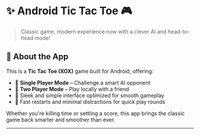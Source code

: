 # ✨ Android Tic Tac Toe 🎮  
> Classic game, modern experience now with a clever AI and head-to-head mode!

## 🧠 About the App

This is a **Tic Tac Toe (XOX)** game built for Android, offering:

- 🎯 **Single Player Mode** – Challenge a smart AI opponent  
- 👥 **Two Player Mode** – Play locally with a friend  
- 📱 Sleek and simple interface optimized for smooth gameplay  
- 🔁 Fast restarts and minimal distractions for quick play rounds

Whether you're killing time or settling a score, this app brings the classic game back smarter and smoother than ever.

---
